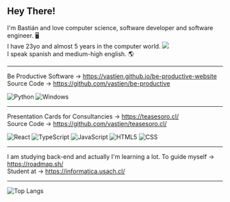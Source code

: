 ## Hey There!

I'm Bastián and love computer science, software developer and software engineer. 🖥️           
I have 23yo and almost 5 years in the computer world.      ![](https://visitor-badge.laobi.icu/badge?page_id=vastien.vastien)                               
I speak spanish and medium-high english. 🌎



___________________________________________________________________________________________________________________________________________________________


  Be Productive Software → https://vastien.github.io/be-productive-website                           
  Source Code → https://github.com/vastien/be-productive
  
  ![Python](https://img.shields.io/badge/python-3670A0?style=for-the-badge&logo=python&logoColor=ffdd54) ![Windows](https://img.shields.io/badge/Windows-0078D6?style=for-the-badge&logo=windows&logoColor=white)
  
_________________________________________________________________________________________________________________________________________________________


  Presentation Cards for Consultancies → https://teasesoro.cl/                               
  Source Code → https://github.com/vastien/teasesoro.cl/
  
  
  ![React](https://img.shields.io/badge/React-20232A?style=for-the-badge&logo=react&logoColor=61DAFB) ![TypeScript](https://img.shields.io/badge/TypeScript-007ACC?style=for-the-badge&logo=typescript&logoColor=white) ![JavaScript](https://img.shields.io/badge/JavaScript-F7DF1E?style=for-the-badge&logo=javascript&logoColor=black) ![HTML5](https://img.shields.io/badge/HTML5-E34F26?style=for-the-badge&logo=html5&logoColor=white) ![CSS](https://img.shields.io/badge/CSS3-1572B6?style=for-the-badge&logo=css3&logoColor=white) 

        
_________________________________________________________________________________________________________________________________________________________

I am studying back-end and actually I'm learning a lot. 
To guide myself → https://roadmap.sh/                                                                                                                                                                                                                                                                                                                     
Student at → https://informatica.usach.cl/ 

___________________________________________________________________________________________________________________________________________________________



 ![Top Langs](https://github-readme-stats.vercel.app/api/top-langs/?username=vastien&hide=html,css,scss&theme=gruvbox)

